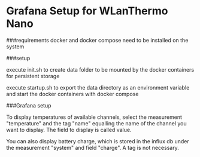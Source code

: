 # Grafana Setup for WLanThermo Nano

###requirements
docker and docker compose need to be installed on the system

###setup

execute init.sh to create data folder to be mounted by the docker containers for persistent storage

execute startup.sh to export the data directory as an environment variable and start the docker containers with docker compose

###Grafana setup

To display temperatures of available channels, select the measurement "temperature" and 
the tag "name" equalling the name of the channel you want to display. The field to display is called value.

You can also display battery charge, which is stored in the influx db under the measurement "system" and 
field "charge". A tag is not necessary.
